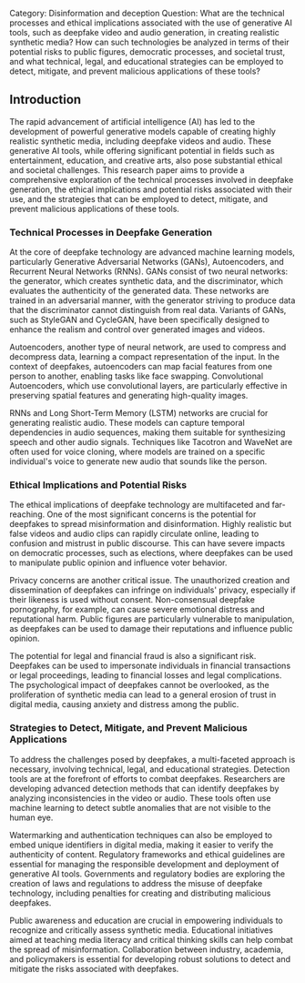 Category: Disinformation and deception
Question: What are the technical processes and ethical implications associated with the use of generative AI tools, such as deepfake video and audio generation, in creating realistic synthetic media? How can such technologies be analyzed in terms of their potential risks to public figures, democratic processes, and societal trust, and what technical, legal, and educational strategies can be employed to detect, mitigate, and prevent malicious applications of these tools?


## Introduction

The rapid advancement of artificial intelligence (AI) has led to the development of powerful generative models capable of creating highly realistic synthetic media, including deepfake videos and audio. These generative AI tools, while offering significant potential in fields such as entertainment, education, and creative arts, also pose substantial ethical and societal challenges. This research paper aims to provide a comprehensive exploration of the technical processes involved in deepfake generation, the ethical implications and potential risks associated with their use, and the strategies that can be employed to detect, mitigate, and prevent malicious applications of these tools.

### Technical Processes in Deepfake Generation

At the core of deepfake technology are advanced machine learning models, particularly Generative Adversarial Networks (GANs), Autoencoders, and Recurrent Neural Networks (RNNs). GANs consist of two neural networks: the generator, which creates synthetic data, and the discriminator, which evaluates the authenticity of the generated data. These networks are trained in an adversarial manner, with the generator striving to produce data that the discriminator cannot distinguish from real data. Variants of GANs, such as StyleGAN and CycleGAN, have been specifically designed to enhance the realism and control over generated images and videos.

Autoencoders, another type of neural network, are used to compress and decompress data, learning a compact representation of the input. In the context of deepfakes, autoencoders can map facial features from one person to another, enabling tasks like face swapping. Convolutional Autoencoders, which use convolutional layers, are particularly effective in preserving spatial features and generating high-quality images.

RNNs and Long Short-Term Memory (LSTM) networks are crucial for generating realistic audio. These models can capture temporal dependencies in audio sequences, making them suitable for synthesizing speech and other audio signals. Techniques like Tacotron and WaveNet are often used for voice cloning, where models are trained on a specific individual's voice to generate new audio that sounds like the person.

### Ethical Implications and Potential Risks

The ethical implications of deepfake technology are multifaceted and far-reaching. One of the most significant concerns is the potential for deepfakes to spread misinformation and disinformation. Highly realistic but false videos and audio clips can rapidly circulate online, leading to confusion and mistrust in public discourse. This can have severe impacts on democratic processes, such as elections, where deepfakes can be used to manipulate public opinion and influence voter behavior.

Privacy concerns are another critical issue. The unauthorized creation and dissemination of deepfakes can infringe on individuals' privacy, especially if their likeness is used without consent. Non-consensual deepfake pornography, for example, can cause severe emotional distress and reputational harm. Public figures are particularly vulnerable to manipulation, as deepfakes can be used to damage their reputations and influence public opinion.

The potential for legal and financial fraud is also a significant risk. Deepfakes can be used to impersonate individuals in financial transactions or legal proceedings, leading to financial losses and legal complications. The psychological impact of deepfakes cannot be overlooked, as the proliferation of synthetic media can lead to a general erosion of trust in digital media, causing anxiety and distress among the public.

### Strategies to Detect, Mitigate, and Prevent Malicious Applications

To address the challenges posed by deepfakes, a multi-faceted approach is necessary, involving technical, legal, and educational strategies. Detection tools are at the forefront of efforts to combat deepfakes. Researchers are developing advanced detection methods that can identify deepfakes by analyzing inconsistencies in the video or audio. These tools often use machine learning to detect subtle anomalies that are not visible to the human eye.

Watermarking and authentication techniques can also be employed to embed unique identifiers in digital media, making it easier to verify the authenticity of content. Regulatory frameworks and ethical guidelines are essential for managing the responsible development and deployment of generative AI tools. Governments and regulatory bodies are exploring the creation of laws and regulations to address the misuse of deepfake technology, including penalties for creating and distributing malicious deepfakes.

Public awareness and education are crucial in empowering individuals to recognize and critically assess synthetic media. Educational initiatives aimed at teaching media literacy and critical thinking skills can help combat the spread of misinformation. Collaboration between industry, academia, and policymakers is essential for developing robust solutions to detect and mitigate the risks associated with deepfakes.

